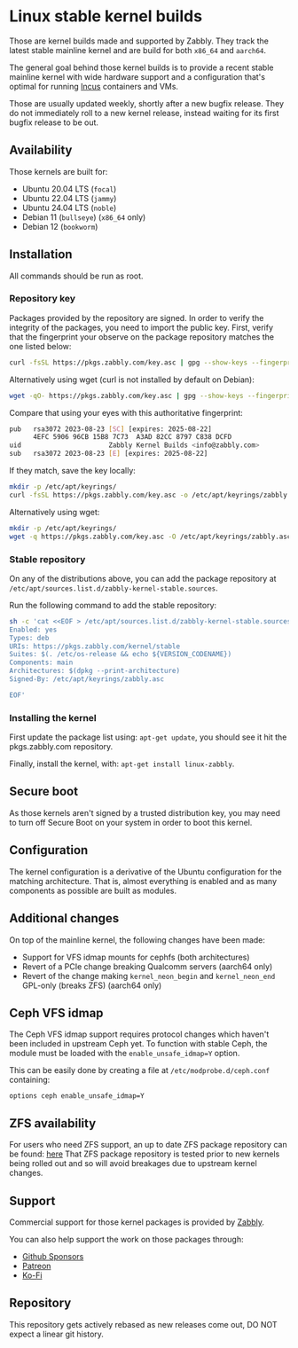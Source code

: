 # Linux stable kernel builds
Those are kernel builds made and supported by Zabbly.
They track the latest stable mainline kernel and are build for both `x86_64` and `aarch64`.

The general goal behind those kernel builds is to provide a recent
stable mainline kernel with wide hardware support and a configuration
that's optimal for running [Incus](https://github.com/lxc/incus) containers and VMs.

Those are usually updated weekly, shortly after a new bugfix release.
They do not immediately roll to a new kernel release, instead waiting for its first bugfix release to be out.

## Availability
Those kernels are built for:

 * Ubuntu 20.04 LTS (`focal`)
 * Ubuntu 22.04 LTS (`jammy`)
 * Ubuntu 24.04 LTS (`noble`)
 * Debian 11 (`bullseye`) (`x86_64` only)
 * Debian 12 (`bookworm`)

## Installation

All commands should be run as root.

### Repository key

Packages provided by the repository are signed. In order to verify the integrity of the packages, you need to import the public key. First, verify that the fingerprint your observe on the package repository matches the one listed below: 

```sh
curl -fsSL https://pkgs.zabbly.com/key.asc | gpg --show-keys --fingerprint
```

Alternatively using wget (curl is not installed by default on Debian):

```sh
wget -qO- https://pkgs.zabbly.com/key.asc | gpg --show-keys --fingerprint
```

Compare that using your eyes with this authoritative fingerprint: 
```sh
pub   rsa3072 2023-08-23 [SC] [expires: 2025-08-22]
      4EFC 5906 96CB 15B8 7C73  A3AD 82CC 8797 C838 DCFD
uid                      Zabbly Kernel Builds <info@zabbly.com>
sub   rsa3072 2023-08-23 [E] [expires: 2025-08-22]
```

If they match, save the key locally:

```sh
mkdir -p /etc/apt/keyrings/
curl -fsSL https://pkgs.zabbly.com/key.asc -o /etc/apt/keyrings/zabbly.asc
```
Alternatively using wget:

```sh
mkdir -p /etc/apt/keyrings/
wget -q https://pkgs.zabbly.com/key.asc -O /etc/apt/keyrings/zabbly.asc
```


### Stable repository

On any of the distributions above, you can add the package repository at `/etc/apt/sources.list.d/zabbly-kernel-stable.sources`.

Run the following command to add the stable repository:

```sh
sh -c 'cat <<EOF > /etc/apt/sources.list.d/zabbly-kernel-stable.sources
Enabled: yes
Types: deb
URIs: https://pkgs.zabbly.com/kernel/stable
Suites: $(. /etc/os-release && echo ${VERSION_CODENAME})
Components: main
Architectures: $(dpkg --print-architecture)
Signed-By: /etc/apt/keyrings/zabbly.asc

EOF'
```

### Installing the kernel

First update the package list using: `apt-get update`, you should see it hit the pkgs.zabbly.com repository.  

Finally, install the kernel, with: `apt-get install linux-zabbly`.

## Secure boot
As those kernels aren't signed by a trusted distribution key, you may
need to turn off Secure Boot on your system in order to boot this kernel.

## Configuration
The kernel configuration is a derivative of the Ubuntu configuration for the matching architecture.
That is, almost everything is enabled and as many components as possible are built as modules.

## Additional changes
On top of the mainline kernel, the following changes have been made:

 * Support for VFS idmap mounts for cephfs (both architectures)
 * Revert of a PCIe change breaking Qualcomm servers (aarch64 only)
 * Revert of the change making `kernel_neon_begin` and `kernel_neon_end` GPL-only (breaks ZFS) (aarch64 only)

## Ceph VFS idmap
The Ceph VFS idmap support requires protocol changes which haven't been included in upstream Ceph yet.
To function with stable Ceph, the module must be loaded with the `enable_unsafe_idmap=Y` option.

This can be easily done by creating a file at `/etc/modprobe.d/ceph.conf` containing:
```
options ceph enable_unsafe_idmap=Y
```

## ZFS availability
For users who need ZFS support, an up to date ZFS package repository can be found: [here](https://github.com/zabbly/zfs)
That ZFS package repository is tested prior to new kernels being rolled out and so will avoid breakages due to upstream kernel changes.

## Support
Commercial support for those kernel packages is provided by [Zabbly](https://zabbly.com).

You can also help support the work on those packages through:

 - [Github Sponsors](https://github.com/sponsors/stgraber)
 - [Patreon](https://patreon.com/stgraber)
 - [Ko-Fi](https://ko-fi.com/stgraber)

## Repository
This repository gets actively rebased as new releases come out, DO NOT expect a linear git history.
